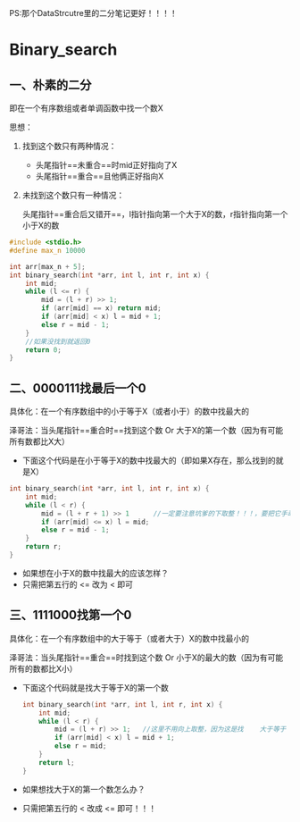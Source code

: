 PS:那个DataStrcutre里的二分笔记更好！！！！



# Binary_search

## 一、朴素的二分

即在一个有序数组或者单调函数中找一个数X

思想：

1. 找到这个数只有两种情况：
   + 头尾指针==未重合==时mid正好指向了X
   + 头尾指针==重合==且他俩正好指向X

2. 未找到这个数只有一种情况：

   头尾指针==重合后又错开==，l指针指向第一个大于X的数，r指针指向第一个小于X的数

```c++
#include <stdio.h>
#define max_n 10000

int arr[max_n + 5];
int binary_search(int *arr, int l, int r, int x) {
    int mid;
    while (l <= r) {
        mid = (l + r) >> 1;
        if (arr[mid] == x) return mid;
        if (arr[mid] < x) l = mid + 1;
        else r = mid - 1;
    }
    //如果没找到就返回0
    return 0;
}
```







## 二、0000111找最后一个0

具体化：在一个有序数组中的小于等于X（或者小于）的数中找最大的

泽哥法：当头尾指针==重合时==找到这个数 Or 大于X的第一个数（因为有可能所有数都比X大）

+ 下面这个代码是在小于等于X的数中找最大的（即如果X存在，那么找到的就是X）

```c
int binary_search(int *arr, int l, int r, int x) {
    int mid;
    while (l < r) {
        mid = (l + r + 1) >> 1      //一定要注意坑爹的下取整！！！，要把它手动改为上取整，否则会死循环
        if (arr[mid] <= x) l = mid;
        else r = mid - 1;
    }
    return r;
}
```

+ 如果想在小于X的数中找最大的应该怎样？
+ 只需把第五行的 <= 改为  < 即可





## 三、1111000找第一个0

具体化：在一个有序数组中的大于等于（或者大于）X的数中找最小的

泽哥法：当头尾指针==重合==时找到这个数 Or 小于X的最大的数（因为有可能所有的数都比X小）

+ 下面这个代码就是找大于等于X的第一个数

  ```c
  int binary_search(int *arr, int l, int r, int x) {
      int mid;
      while (l < r) {
          mid = (l + r) >> 1;   //这里不用向上取整，因为这是找    大于等于  X的第一个数，不会卡着死循环的！！不懂的话举几个栗子！！
          if (arr[mid] < x) l = mid + 1;
          else r = mid;
      }
      return l;
  }
  ```

  

+ 如果想找大于X的第一个数怎么办？
+ 只需把第五行的 < 改成 <= 即可！！！